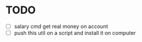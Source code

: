 # TODO
- [ ] salary cmd get real money on account
- [ ] push this util on a script and install it on computer